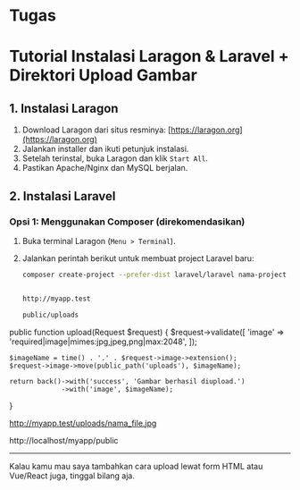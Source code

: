 # Tugas

# Tutorial Instalasi Laragon & Laravel + Direktori Upload Gambar

## 1. Instalasi Laragon

1. Download Laragon dari situs resminya: [https://laragon.org](https://laragon.org)
2. Jalankan installer dan ikuti petunjuk instalasi.
3. Setelah terinstal, buka Laragon dan klik `Start All`.
4. Pastikan Apache/Nginx dan MySQL berjalan.

## 2. Instalasi Laravel

### Opsi 1: Menggunakan Composer (direkomendasikan)

1. Buka terminal Laragon (`Menu > Terminal`).
2. Jalankan perintah berikut untuk membuat project Laravel baru:

   ```bash
   composer create-project --prefer-dist laravel/laravel nama-project


   http://myapp.test

   public/uploads

public function upload(Request $request)
{
    $request->validate([
        'image' => 'required|image|mimes:jpg,jpeg,png|max:2048',
    ]);

    $imageName = time() . '.' . $request->image->extension();
    $request->image->move(public_path('uploads'), $imageName);

    return back()->with('success', 'Gambar berhasil diupload.')
                 ->with('image', $imageName);
}

http://myapp.test/uploads/nama_file.jpg

http://localhost/myapp/public


---

Kalau kamu mau saya tambahkan cara upload lewat form HTML atau Vue/React juga, tinggal bilang aja.
